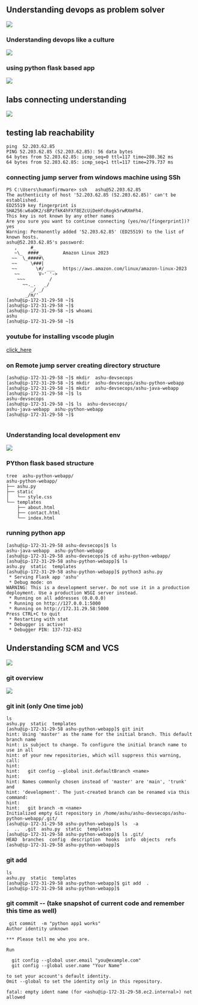 ## Understanding devops as problem solver 

<img src="dev1.png">

### Understanding devops like a culture 

<img src="dev2.png">

### using python flask based app 

<img src="dev3.png">

## labs connecting understanding 

<img src="labs1.png">


## testing lab reachability 

```
ping  52.203.62.85
PING 52.203.62.85 (52.203.62.85): 56 data bytes
64 bytes from 52.203.62.85: icmp_seq=0 ttl=117 time=280.362 ms
64 bytes from 52.203.62.85: icmp_seq=1 ttl=117 time=279.737 ms
```

### connecting jump server from windows machine using SSh 

```
PS C:\Users\humanfirmware> ssh   ashu@52.203.62.85
The authenticity of host '52.203.62.85 (52.203.62.85)' can't be established.
ED25519 key fingerprint is SHA256:w6aOK2/sBPzfkK4hFXf8EZcUiDeHfcRogk5rwRXmFh4.
This key is not known by any other names
Are you sure you want to continue connecting (yes/no/[fingerprint])? yes
Warning: Permanently added '52.203.62.85' (ED25519) to the list of known hosts.
ashu@52.203.62.85's password:
   ,     #_
   ~\_  ####_        Amazon Linux 2023
  ~~  \_#####\
  ~~     \###|
  ~~       \#/ ___   https://aws.amazon.com/linux/amazon-linux-2023
   ~~       V~' '->
    ~~~         /
      ~~._.   _/
         _/ _/
       _/m/'
[ashu@ip-172-31-29-58 ~]$
[ashu@ip-172-31-29-58 ~]$
[ashu@ip-172-31-29-58 ~]$ whoami
ashu
[ashu@ip-172-31-29-58 ~]$

```


### youtube for installing vscode plugin 

[click_here](https://www.youtube.com/watch?v=2M_50-VAUJA)


### on Remote jump server creating directory structure 

```
[ashu@ip-172-31-29-58 ~]$ mkdir  ashu-devsecops 
[ashu@ip-172-31-29-58 ~]$ mkdir  ashu-devsecops/ashu-python-webapp
[ashu@ip-172-31-29-58 ~]$ mkdir  ashu-devsecops/ashu-java-webapp
[ashu@ip-172-31-29-58 ~]$ ls
ashu-devsecops
[ashu@ip-172-31-29-58 ~]$ ls  ashu-devsecops/
ashu-java-webapp  ashu-python-webapp
[ashu@ip-172-31-29-58 ~]$ 


```

### Understanding local development env 

<img src="devp1.png">

### PYthon flask based structure 

```
tree  ashu-python-webapp/
ashu-python-webapp/
├── ashu.py
├── static
│   └── style.css
└── templates
    ├── about.html
    ├── contact.html
    └── index.html

```

### running python app 

```
[ashu@ip-172-31-29-58 ashu-devsecops]$ ls
ashu-java-webapp  ashu-python-webapp
[ashu@ip-172-31-29-58 ashu-devsecops]$ cd ashu-python-webapp/
[ashu@ip-172-31-29-58 ashu-python-webapp]$ ls
ashu.py  static  templates
[ashu@ip-172-31-29-58 ashu-python-webapp]$ python3 ashu.py 
 * Serving Flask app 'ashu'
 * Debug mode: on
WARNING: This is a development server. Do not use it in a production deployment. Use a production WSGI server instead.
 * Running on all addresses (0.0.0.0)
 * Running on http://127.0.0.1:5000
 * Running on http://172.31.29.58:5000
Press CTRL+C to quit
 * Restarting with stat
 * Debugger is active!
 * Debugger PIN: 137-732-852

```

## Understanding SCM and VCS 

<img src="svc1.png">

### git overview 

<img src="git1.png">

### git init   (only One time job)

```
ls
ashu.py  static  templates
[ashu@ip-172-31-29-58 ashu-python-webapp]$ git init
hint: Using 'master' as the name for the initial branch. This default branch name
hint: is subject to change. To configure the initial branch name to use in all
hint: of your new repositories, which will suppress this warning, call:
hint: 
hint:   git config --global init.defaultBranch <name>
hint: 
hint: Names commonly chosen instead of 'master' are 'main', 'trunk' and
hint: 'development'. The just-created branch can be renamed via this command:
hint: 
hint:   git branch -m <name>
Initialized empty Git repository in /home/ashu/ashu-devsecops/ashu-python-webapp/.git/
[ashu@ip-172-31-29-58 ashu-python-webapp]$ ls  -a
.  ..  .git  ashu.py  static  templates
[ashu@ip-172-31-29-58 ashu-python-webapp]$ ls .git/
HEAD  branches  config  description  hooks  info  objects  refs
[ashu@ip-172-31-29-58 ashu-python-webapp]$ 
```

### git add 

```
ls 
ashu.py  static  templates
[ashu@ip-172-31-29-58 ashu-python-webapp]$ git add  .
[ashu@ip-172-31-29-58 ashu-python-webapp]$ 

```

### git commit -- (take snapshot of current code and remember this time as well)


```
 git commit  -m "python app1 works"
Author identity unknown

*** Please tell me who you are.

Run

  git config --global user.email "you@example.com"
  git config --global user.name "Your Name"

to set your account's default identity.
Omit --global to set the identity only in this repository.

fatal: empty ident name (for <ashu@ip-172-31-29-58.ec2.internal>) not allowed
```

